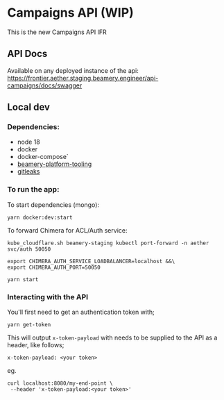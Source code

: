 # Campaigns API (WIP)

This is the new Campaigns API IFR

## API Docs

Available on any deployed instance of the api: https://frontier.aether.staging.beamery.engineer/api-campaigns/docs/swagger

## Local dev

### Dependencies:

- node 18
- docker
- docker-compose`
- [beamery-platform-tooling](https://beameryhq.atlassian.net/wiki/spaces/EN/pages/696058077/Beamery+Cluster+Toolbox#Setup)
- [gitleaks](https://github.com/zricethezav/gitleaks)

### To run the app:

To start dependencies (mongo):

```
yarn docker:dev:start
```

To forward Chimera for ACL/Auth service:

```
kube_cloudflare.sh beamery-staging kubectl port-forward -n aether svc/auth 50050
```

```
export CHIMERA_AUTH_SERVICE_LOADBALANCER=localhost &&\
export CHIMERA_AUTH_PORT=50050

```

```
yarn start

```

### Interacting with the API

You'll first need to get an authentication token with;

```
yarn get-token
```

This will output `x-token-payload` with needs to be supplied to the API as a header, like follows;

```
x-token-payload: <your token>
```

eg.

```
curl localhost:8080/my-end-point \
 --header 'x-token-payload:<your token>'
```
